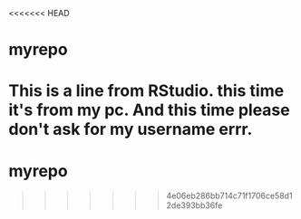 <<<<<<< HEAD
# myrepo
This is a line from RStudio. this time it's from my pc. And this time please don't ask for my username errr.
=======
# myrepo
>>>>>>> 4e06eb286bb714c71f1706ce58d12de393bb36fe
